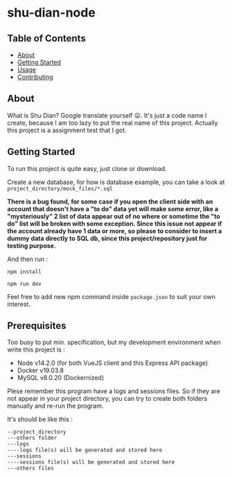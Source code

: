# shu-dian-node

## Table of Contents

- [About](#about)
- [Getting Started](#getting_started)
- [Usage](#usage)
- [Contributing](../CONTRIBUTING.md)

## About <a name = "about"></a>

What is Shu Dian? Google translate yourself 😛. It's just a code name I create, because I am too lazy to put the real name of this project. Actually this project is a assignment test that I got.

## Getting Started <a name = "getting_started"></a>

To run this project is quite easy, just clone or download. 

Create a new database, for how is database example, you can take a look at `project_directory/mock_files/*.sql`

**There is a bug found, for some case if you open the client side with an account that doesn't have a "to do" data yet will make some error, like a "mysteriously" 2 list of data appear out of no where or sometime the "to do" list will be broken with some exception. Since this issue not appear if the account already have 1 data or more, so please to consider to insert a dummy data directly to SQL db, since this project/repository just for testing purpose.**

And then run :

```
npm install
```

```
npm run dev
```

Feel free to add new npm command inside `package.json` to suit your own interest.

## Prerequisites

Too busy to put min. specification, but my development environment when write this project is :

* Node v14.2.0 (for both VueJS client and this Express API package)
* Docker v19.03.8
* MySQL v8.0.20 (Dockernized)

Plese remember this program have a logs and sessions files. So if they are not appear in your project directory, you can try to create both folders manually and re-run the program.

It's should be like this :

```
--project_directory
---others folder
---logs
----logs file(s) will be generated and stored here
---sessions
----sessions file(s) will be generated and stored here
---others files
```